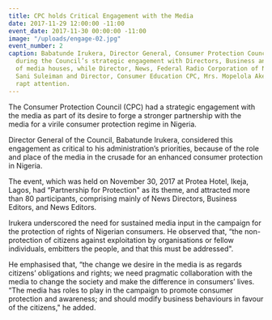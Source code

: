 ```yaml
---
title: CPC holds Critical Engagement with the Media
date: 2017-11-29 12:00:00 -11:00
event_date: 2017-11-30 00:00:00 -11:00
image: "/uploads/engage-02.jpg"
event_number: 2
caption: Babatunde Irukera, Director General, Consumer Protection Council (CPC) speaking
  during the Council’s strategic engagement with Directors, Business and News Editors
  of media houses, while Director, News, Federal Radio Corporation of Nigeria (FRCN),
  Sani Suleiman and Director, Consumer Education CPC, Mrs. Mopelola Akeju listen with
  rapt attention.
---
```


The Consumer Protection Council (CPC) had a strategic engagement with the media as part of its desire to forge a stronger partnership with the media for a virile consumer protection regime in Nigeria.

Director General of the Council, Babatunde Irukera, considered this engagement as critical to his administration’s priorities, because of the role and place of the media in the crusade for an enhanced consumer protection in Nigeria.

The event, which was held on November 30, 2017 at Protea Hotel, Ikeja, Lagos, had “Partnership for Protection" as its theme, and attracted more than 80 participants, comprising mainly of News Directors, Business Editors, and News Editors.

Irukera underscored the need for sustained media input in the campaign for the protection of rights of Nigerian consumers. He observed that, “the non-protection of citizens against exploitation by organisations or fellow individuals, embitters the people, and that this must be addressed".

He emphasised that, “the change we desire in the media is as regards citizens’ obligations and rights; we need pragmatic collaboration with the media to change the society and make the difference in consumers’ lives. 
“The media has roles to play in the campaign to promote consumer protection and awareness; and should modify business behaviours in favour of the citizens," he added.
